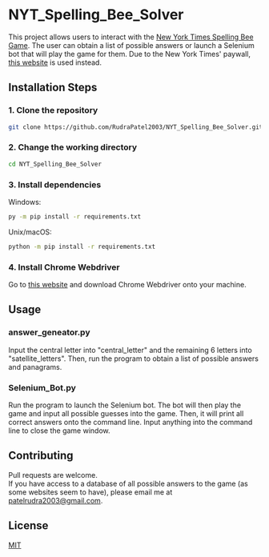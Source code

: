 # NYT_Spelling_Bee_Solver
 
This project allows users to interact with the [New York Times Spelling Bee Game](https://www.nytimes.com/puzzles/spelling-bee). The user can obtain a list of possible answers or launch a Selenium bot that will play the game for them. Due to the New York Times' paywall, [this website](https://nytimes-spellingbee.com/) is used instead.

## Installation Steps

### 1\. Clone the repository
```bash
git clone https://github.com/RudraPatel2003/NYT_Spelling_Bee_Solver.git
```   
### 2\. Change the working directory
```bash
cd NYT_Spelling_Bee_Solver
```
### 3\. Install dependencies   

Windows:
```bash
py -m pip install -r requirements.txt
```
Unix/macOS:
```bash
python -m pip install -r requirements.txt
```
### 4\. Install Chrome Webdriver
Go to [this website](https://sites.google.com/chromium.org/driver/) and download Chrome Webdriver onto your machine.
## Usage

### answer_geneator.py
Input the central letter into "central_letter" and the remaining 6 letters into "satellite_letters". Then, run the program to obtain a list of possible answers and panagrams.

### Selenium_Bot.py  
Run the program to launch the Selenium bot. The bot will then play the game and input all possible guesses into the game. Then, it will print all correct answers onto the command line. Input anything into the command line to close the game window.

## Contributing
Pull requests are welcome.  
If you have access to a database of all possible answers to the game (as some websites seem to have), please email me at patelrudra2003@gmail.com.

## License

[MIT](https://choosealicense.com/licenses/mit/)
